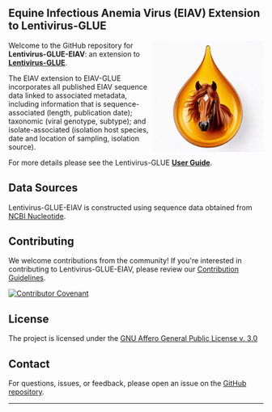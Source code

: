 ## Equine Infectious Anemia Virus (EIAV) Extension to Lentivirus-GLUE

<img src="md/horse-droplet.png" align="right" alt="" width="220" />

Welcome to the GitHub repository for **Lentivirus-GLUE-EIAV**: an extension to **[Lentivirus-GLUE](https://github.com/giffordlabcvr/Lentivirus-GLUE)**.

The EIAV extension to EIAV-GLUE incorporates all published EIAV sequence data linked to associated metadata, including information that is sequence-associated (length, publication date); taxonomic (viral genotype, subtype); and isolate-associated (isolation host species, date and location of sampling, isolation source).

For more details please see the Lentivirus-GLUE **[User Guide](https://github.com/giffordlabcvr/Lentivirus-GLUE/wiki/EIAV-Project-Development-Background)**.

## Data Sources

Lentivirus-GLUE-EIAV is constructed using sequence data obtained from [NCBI Nucleotide](https://www.ncbi.nlm.nih.gov/nuccore).

## Contributing

We welcome contributions from the community! If you're interested in contributing to Lentivirus-GLUE-EIAV, please review our [Contribution Guidelines](./md/CONTRIBUTING.md).

[![Contributor Covenant](https://img.shields.io/badge/Contributor%20Covenant-2.1-4baaaa.svg)](./md/code_of_conduct.md)

## License

The project is licensed under the [GNU Affero General Public License v. 3.0](https://www.gnu.org/licenses/agpl-3.0.en.html)

## Contact

For questions, issues, or feedback, please open an issue on the [GitHub repository](https://github.com/giffordlabcvr/Lentivirus-GLUE-EIAV/issues).

* * * * *
